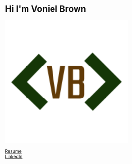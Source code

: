 # Hi I'm Voniel Brown


![logo](https://github.com/vonbarown/Portfolio/blob/master/src/assets/logo.svg)

[Resume](https://docs.google.com/document/d/1F_-TJfSk8PEa7cDVMf1vUb3595CzSyY7PJDNkzcnTz4/edit?usp=sharing)
<br/>
[LinkedIn](https://www.linkedin.com/in/vonielbrown/)


